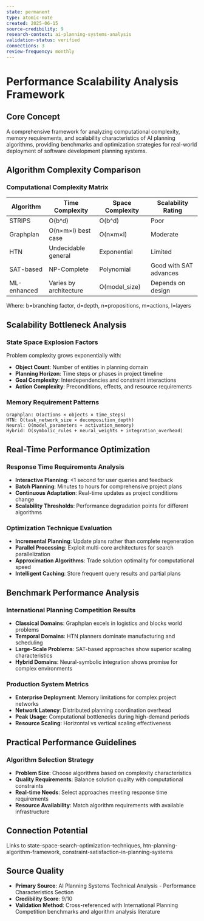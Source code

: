 ```yaml
---
state: permanent
type: atomic-note
created: 2025-06-15
source-credibility: 9
research-context: ai-planning-systems-analysis
validation-status: verified
connections: 3
review-frequency: monthly
---
```


# Performance Scalability Analysis Framework

## Core Concept

A comprehensive framework for analyzing computational complexity, memory requirements, and scalability characteristics of AI planning algorithms, providing benchmarks and optimization strategies for real-world deployment of software development planning systems.

## Algorithm Complexity Comparison

### Computational Complexity Matrix
| Algorithm | Time Complexity | Space Complexity | Scalability Rating |
|-----------|----------------|------------------|-------------------|
| STRIPS | O(b^d) | O(b^d) | Poor |
| Graphplan | O(n×m×l) best case | O(n×m×l) | Moderate |
| HTN | Undecidable general | Exponential | Limited |
| SAT-based | NP-Complete | Polynomial | Good with SAT advances |
| ML-enhanced | Varies by architecture | O(model_size) | Depends on design |

Where: b=branching factor, d=depth, n=propositions, m=actions, l=layers

## Scalability Bottleneck Analysis

### State Space Explosion Factors
Problem complexity grows exponentially with:
- **Object Count**: Number of entities in planning domain
- **Planning Horizon**: Time steps or phases in project timeline
- **Goal Complexity**: Interdependencies and constraint interactions
- **Action Complexity**: Preconditions, effects, and resource requirements

### Memory Requirement Patterns
```
Graphplan: O(actions × objects × time_steps)
HTN: O(task_network_size × decomposition_depth)
Neural: O(model_parameters + activation_memory)
Hybrid: O(symbolic_rules + neural_weights + integration_overhead)
```

## Real-Time Performance Optimization

### Response Time Requirements Analysis
- **Interactive Planning**: <1 second for user queries and feedback
- **Batch Planning**: Minutes to hours for comprehensive project plans
- **Continuous Adaptation**: Real-time updates as project conditions change
- **Scalability Thresholds**: Performance degradation points for different algorithms

### Optimization Technique Evaluation
- **Incremental Planning**: Update plans rather than complete regeneration
- **Parallel Processing**: Exploit multi-core architectures for search parallelization
- **Approximation Algorithms**: Trade solution optimality for computational speed
- **Intelligent Caching**: Store frequent query results and partial plans

## Benchmark Performance Analysis

### International Planning Competition Results
- **Classical Domains**: Graphplan excels in logistics and blocks world problems
- **Temporal Domains**: HTN planners dominate manufacturing and scheduling
- **Large-Scale Problems**: SAT-based approaches show superior scaling characteristics
- **Hybrid Domains**: Neural-symbolic integration shows promise for complex environments

### Production System Metrics
- **Enterprise Deployment**: Memory limitations for complex project networks
- **Network Latency**: Distributed planning coordination overhead
- **Peak Usage**: Computational bottlenecks during high-demand periods
- **Resource Scaling**: Horizontal vs vertical scaling effectiveness

## Practical Performance Guidelines

### Algorithm Selection Strategy
- **Problem Size**: Choose algorithms based on complexity characteristics
- **Quality Requirements**: Balance solution quality with computational constraints
- **Real-time Needs**: Select approaches meeting response time requirements
- **Resource Availability**: Match algorithm requirements with available infrastructure

## Connection Potential

Links to state-space-search-optimization-techniques, htn-planning-algorithm-framework, constraint-satisfaction-in-planning-systems

## Source Quality
- **Primary Source**: AI Planning Systems Technical Analysis - Performance Characteristics Section
- **Credibility Score**: 9/10
- **Validation Method**: Cross-referenced with International Planning Competition benchmarks and algorithm analysis literature